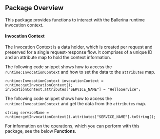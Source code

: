 ## Package Overview

This package provides functions to interact with the Ballerina runtime invocation context.

#### Invocation Context

The Invocation Context is a data holder, which is created per request and preserved for a single request-response flow. It comprises of a unique ID and an attribute map to hold the context information.

The following code snippet shows how to access the `runtime:InvocationContext` and how to set the data to the `attributes` map.
```ballerina
runtime:InvocationContext invocationContext = runtime:getInvocationContext();
invocationContext.attributes["SERVICE_NAME"] = "HelloService";
```

The following code snippet shows how to access the `runtime:InvocationContext` and get the data from the `attributes` map.
```ballerina
string serviceName = runtime:getInvocationContext().attributes["SERVICE_NAME"].toString();
```

For information on the operations, which you can perform with this package, see the below **Functions**.
